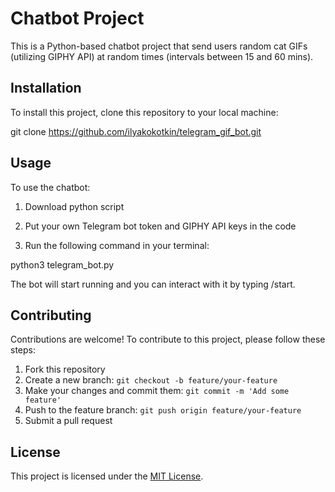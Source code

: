 # Chatbot Project

This is a Python-based chatbot project that send users random cat GIFs (utilizing 
GIPHY API) at random times (intervals between 15 and 60 mins).

## Installation

To install this project, clone this repository to your local machine:

git clone https://github.com/ilyakokotkin/telegram_gif_bot.git


## Usage

To use the chatbot:

1. Download python script

2. Put your own Telegram bot token and GIPHY API keys in the code

3. Run the following command in your terminal:

python3 telegram_bot.py

The bot will start running and you can interact with it by typing /start.

## Contributing

Contributions are welcome! To contribute to this project, please follow these steps:

1. Fork this repository
2. Create a new branch: `git checkout -b feature/your-feature`
3. Make your changes and commit them: `git commit -m 'Add some feature'`
4. Push to the feature branch: `git push origin feature/your-feature`
5. Submit a pull request

## License

This project is licensed under the [MIT License](https://opensource.org/licenses/MIT).
